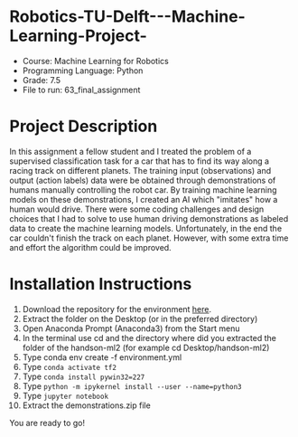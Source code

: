 # Robotics-TU-Delft---Machine-Learning-Project-
- Course: Machine Learning for Robotics 
- Programming Language: Python
- Grade: 7.5
- File to run: 63_final_assignment

# Project Description 
In this assignment a fellow student and I treated the problem of a supervised classification task for a car that has to find its way along a racing track on different
planets. The training input (observations) and output (action labels) data were be obtained through demonstrations of humans manually controlling 
the robot car. By training machine learning models on these demonstrations, I created an AI which "imitates" how a human would drive. There were some 
coding challenges and design choices that I had to solve to use human driving demonstrations as labeled data to create the machine learning models. 
Unfortunately, in the end the car couldn't finish the track on each planet. However, with some extra time and effort the algorithm could be improved. 

# Installation Instructions
1. Download the repository for the environment [here](https://github.com/ageron/handson-ml2/archive/master.zip).
2. Extract the folder on the Desktop (or in the preferred directory)
3. Open Anaconda Prompt (Anaconda3) from the Start menu
4. In the terminal use cd and the directory where did you extracted the folder of the handson-ml2 (for example cd Desktop/handson-ml2)
5. Type conda env create -f environment.yml
6. Type ```conda activate tf2```
7. Type ```conda install pywin32=227```
8. Type ```python -m ipykernel install --user --name=python3```
9. Type ```jupyter notebook```
10. Extract the demonstrations.zip file

You are ready to go!
